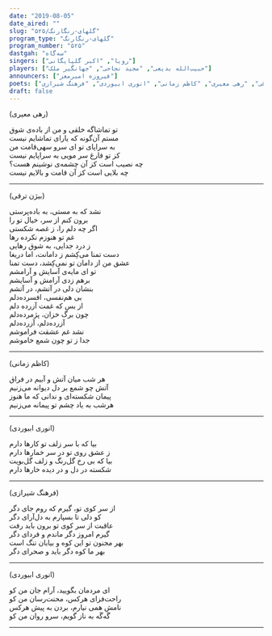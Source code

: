 ```yaml
---
date: "2019-08-05"
date_aired: ""
slug: "گلهای-رنگارنگ/۵۲۵"
program_type: "گلهای-رنگارنگ"
program_number: "۵۲۵"
dastgah: "سه‌گاه"
singers: ["رویا", "اکبر گلپایگانی"]
players: ["حبیب‌الله بدیعی", "مجید نجاحی", "جهانگیر ملک"]
announcers: ["فیروزه امیرمعز"]
poets: ["بیژن ترقی", "رهی معیری", "کاظم زمانی", "انوری ابیوردی", "فرهنگ شیرازی"]
draft: false
---
```


(رهی معیری)  

تو تماشاگه خلقی و من از باده‌ی شوق  
مستم آن‌گونه که یارای تماشایم نیست  
به سراپای تو ای سرو سهی‌قامت من  
کز تو فارغ سر مویی به سراپایم نیست  
چه نصیب است کز آن چشمه‌ی نوشینم هست؟  
چه بلایی است کز آن قامت و بالایم نیست  

---  

(بیژن ترقی)  

نشد که به مستی، به باده‌پرستی  
برون کنم از سر، خیال تو را  
اگر چه دلم را، ز غصه شکستی  
غم تو هنوزم نکرده رها  
ز درد جدایی، به شوق رهایی  
دست تمنا می‌کِشم ز دامانت، اما دریغا  
عشق من از دامان تو نمی‌کِشد، دست تمنا  
تو ای مایه‌ی آسایش و آرامشم  
برهم زدی آرامش و آسایشم  
بنشان دلی در آتشم، در آتشم  
بی هم‌نفسی، افسرده‌دلم  
از بس که غمت آزرده دلم  
چون برگ خزان، پژمرده‌دلم  
آزرده‌دلم، آزرده‌دلم  
نشد غم عشقت فراموشم  
جدا ز تو چون شمع خاموشم  

---  

(کاظم زمانی)  

هر شب میان آتش و آبیم در فراق  
آتش چو شمع بر دل دیوانه می‌زنیم  
پیمان شکسته‌ای و ندانی که ما هنوز  
هرشب به یاد چشم تو پیمانه می‌زنیم  

---  

(انوری ابیوردی)  

بیا که با سر زلف تو کارها دارم  
ز عشق روی تو در سر خمارها دارم  
بیا که بی رخ گل‌رنگ و زلف گل‌بویت  
شکسته در دل و در دیده خارها دارم  

---  

(فرهنگ شیرازی)  

از سر کوی تو، گیرم که روم جای دگر  
کو دلی تا بسپارم به دل‌آرای دگر  
عاقبت از سر کوی تو برون باید رفت  
گیرم امروز دگر ماندم و فردای دگر  
بهر مجنون تو این کوه و بیابان تنگ است  
بهر ما کوه دگر باید و صحرای دگر  

---  

(انوری ابیوردی)  

ای مردمان بگویید، آرام جان من کو  
راحت‌فزای هرکس، محنت‌رسان من کو  
نامش همی نیارم، بردن به پیش هرکس  
گَه‌گَه به ناز گویم، سرو روان من کو  

---
